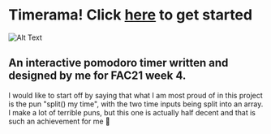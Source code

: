# Timerama! Click [here](https://fac21.github.io/tiarama-pomodoro-timer/) to get started
![Alt Text](https://media.giphy.com/media/dxazgU2qkP9zctSjUx/giphy.gif)

## An interactive pomodoro timer written and designed by me for FAC21 week 4.

I would like to start off by saying that what I am most proud of in this project is the pun "split() my time", with the two time inputs being split into an array.  
I make a lot of terrible puns, but this one is actually half decent and that is such an achievement for me :sparkler:
